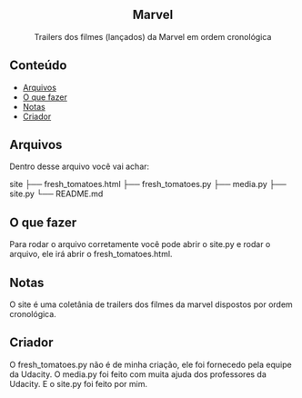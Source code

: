 <h2 align='center'>Marvel</h2>
<p align='center'>Trailers dos filmes (lançados) da Marvel em ordem cronológica</p>

## Conteúdo

- [Arquivos](#arquivos)
- [O que fazer](#o-que-fazer)
- [Notas](#notas)
- [Criador](#criador)

## Arquivos

Dentro desse arquivo você vai achar:

site
 ├── fresh_tomatoes.html
 ├── fresh_tomatoes.py
 ├── media.py
 ├── site.py
 └── README.md

## O que fazer

Para rodar o arquivo corretamente você pode abrir o site.py e rodar o arquivo, ele irá abrir o fresh_tomatoes.html.

## Notas

O site é uma coletânia de trailers dos filmes da marvel dispostos por ordem cronológica. 

## Criador

O fresh_tomatoes.py não é de minha criação, ele foi fornecedo pela equipe da Udacity. O media.py foi feito com muita ajuda dos professores da Udacity. E o site.py foi feito por mim. 

